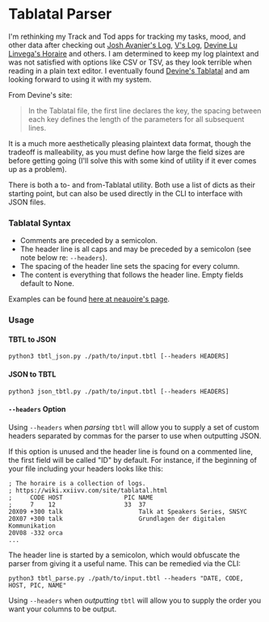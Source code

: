 # Tablatal Parser

I'm rethinking my Track and Tod apps for tracking my tasks, mood, and other
data after checking out [Josh Avanier's Log](https://avanier.now.sh/w/log.html),
[V's Log](https://v-os.ca/timekeeping), 
[Devine Lu Linvega's Horaire](https://wiki.xxiivv.com/site/horaire.html) and
others. I am determined to keep my log plaintext and was not
satisfied with options like CSV or TSV, as they look terrible when reading
in a plain text editor. I eventually found 
[Devine's Tablatal](https://wiki.xxiivv.com/site/tablatal.html) and am looking
forward to using it with my system. 

From Devine's site: 

> In the Tablatal file, the first line declares the key, the
spacing between each key defines the length of the parameters for all
subsequent lines. 

It is a much more aesthetically pleasing plaintext data
format, though the tradeoff is malleability, as you must define how large
the field sizes are before getting going (I'll solve this with some kind of
utility if it ever comes up as a problem). 

There is both a to- and from-Tablatal utility. Both use a list of dicts as
their starting point, but can also be used directly in the CLI to interface
with JSON files.


### Tablatal Syntax

* Comments are preceded by a semicolon.
* The header line is all caps and may be preceded by a semicolon (see note below re: `--headers`).
* The spacing of the header line sets the spacing for every column.
* The content is everything that follows the header line. Empty fields default to None.
  
Examples can be found [here at neauoire's page](https://github.com/XXIIVV/oscean/tree/master/src/database).  


### Usage

#### TBTL to JSON

`python3 tbtl_json.py ./path/to/input.tbtl [--headers HEADERS]`

#### JSON to TBTL
 
`python3 json_tbtl.py ./path/to/input.tbtl [--headers HEADERS]`
 
#### `--headers` Option

Using `--headers` when *parsing* `tbtl` will allow you to supply a set of
custom headers separated by commas for the parser to use when outputting JSON.

If this option is unused and the header line is found on a commented line, the
first field will be called "ID" by default. For instance, if the beginning
of your file including your headers looks like this:

```
; The horaire is a collection of logs.
; https://wiki.xxiivv.com/site/tablatal.html
;     CODE HOST                 PIC NAME
;     7    12                   33  37
20X09 +300 talk                     Talk at Speakers Series, SNSYC
20X07 +300 talk                     Grundlagen der digitalen Kommunikation
20V08 -332 orca
...
```

The header line is started by a semicolon, which would obfuscate the parser
from giving it a useful name. This can be remedied via the CLI:

`python3 tbtl_parse.py ./path/to/input.tbtl --headers "DATE, CODE, HOST, PIC, NAME"`

Using `--headers` when *outputting* `tbtl` will allow you to supply the order 
you want your columns to be output. 
